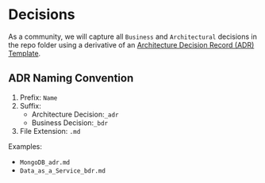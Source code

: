 # Decisions

As a community, we will capture all ```Business``` and ```Architectural``` decisions in the repo folder using a derivative of an [Architecture Decision Record (ADR) Template](./adr_template.md).

## ADR Naming Convention

1. Prefix: ```Name```
2. Suffix: 
   * Architecture Decision:```_adr```
   * Business Decision:```_bdr```
3. File Extension: ```.md```

Examples:

* ```MongoDB_adr.md```
* ```Data_as_a_Service_bdr.md```